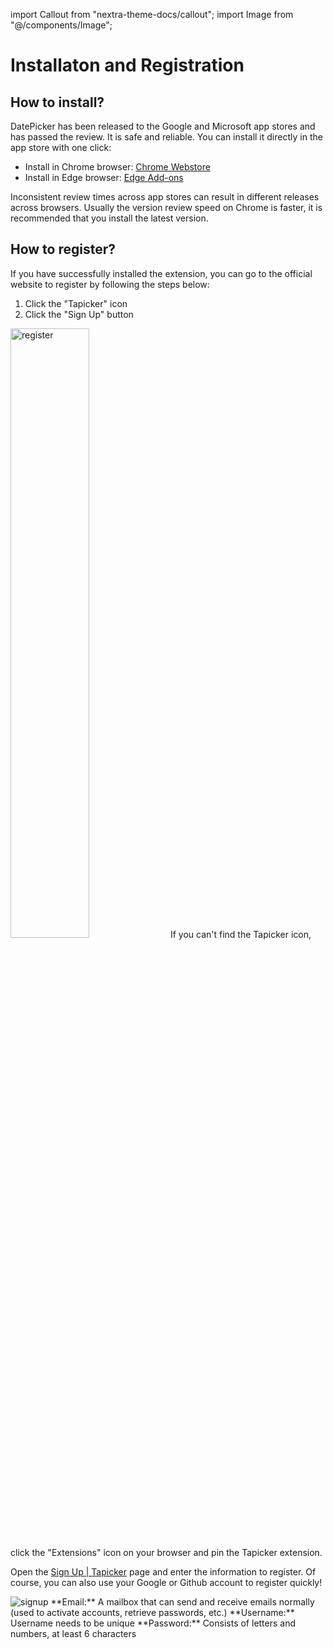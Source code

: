 import Callout from "nextra-theme-docs/callout";
import Image from "@/components/Image";

# Installaton and Registration

## How to install?

DatePicker has been released to the Google and Microsoft app stores and has passed the review. It is safe and reliable. You can install it directly in the app store with one click:

- Install in Chrome browser: [Chrome Webstore](https://chrome.google.com/webstore/detail/tapicker-powerful-web-d/baglkjackdnhdpjjcjpkhmemggiklhid)
- Install in Edge browser: [Edge Add-ons](https://microsoftedge.microsoft.com/addons/detail/tapicker-powerful-web/ejmegoaahjcedhklldmdmmgbjoioifje)

Inconsistent review times across app stores can result in different releases across browsers. Usually the version review speed on Chrome is faster, it is recommended that you install the latest version.

## How to register?

If you have successfully installed the extension, you can go to the official website to register by following the steps below:

1. Click the "Tapicker" icon
2. Click the "Sign Up" button

<Image src="/screenshots/register.png" alt="register" width="50%" height="50%" />

<Callout emoji="💡">
If you can't find the Tapicker icon, click the "Extensions" icon on your browser and pin the Tapicker extension.
</Callout>

Open the [Sign Up | Tapicker](https://www.tapicker.com/signup) page and enter the information to register. Of course, you can also use your Google or Github account to register quickly!

<Image src="/screenshots/signup.png" alt="signup" />

<Callout emoji="💡">
**Email:** A mailbox that can send and receive emails normally (used to activate accounts, retrieve passwords, etc.)  
**Username:** Username needs to be unique  
**Password:** Consists of letters and numbers, at least 6 characters
</Callout>
